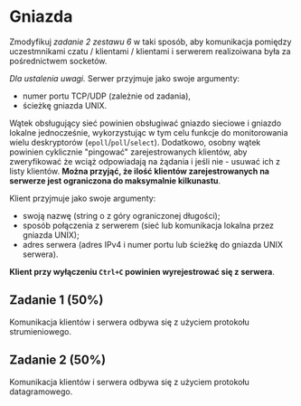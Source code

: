 # Gniazda

Zmodyfikuj _zadanie 2 zestawu 6_ w taki sposób, aby komunikacja pomiędzy uczestmnikami czatu / klientami / klientami i serwerem realizoiwana była za pośrednictwem socketów.

_Dla ustalenia uwagi._
Serwer przyjmuje jako swoje argumenty:
  - numer portu TCP/UDP (zależnie od zadania),
  - ścieżkę gniazda UNIX.

Wątek obsługujący sieć powinien obsługiwać gniazdo sieciowe i gniazdo lokalne jednocześnie, wykorzystując w tym celu funkcje do monitorowania wielu deskryptorów (`epoll`/`poll`/`select`). Dodatkowo, osobny wątek powinien cyklicznie "pingować" zarejestrowanych klientów, aby zweryfikować że wciąż odpowiadają na żądania i jeśli nie - usuwać ich z listy klientów. **Można przyjąć, że ilość klientów zarejestrowanych na serwerze jest ograniczona do maksymalnie kilkunastu**.

Klient przyjmuje jako swoje argumenty:
- swoją nazwę (string o z góry ograniczonej długości);
- sposób połączenia z serwerem (sieć lub komunikacja lokalna przez gniazda UNIX);
- adres serwera (adres IPv4 i numer portu lub ścieżkę do gniazda UNIX serwera).

**Klient przy wyłączeniu `Ctrl+C` powinien wyrejestrować się z serwera**.

## Zadanie 1 (50%)
Komunikacja klientów i serwera odbywa się z użyciem protokołu strumieniowego.

## Zadanie 2 (50%)
Komunikacja klientów i serwera odbywa się z użyciem protokołu datagramowego.
